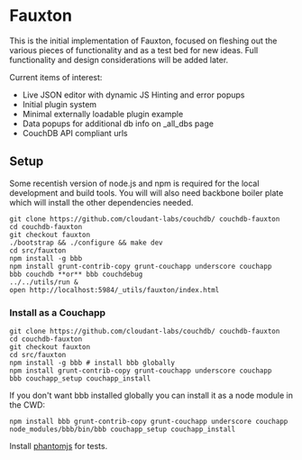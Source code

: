 Fauxton
=======

This is the initial implementation of Fauxton, focused on fleshing out
the various pieces of functionality and as a test bed for new ideas.
Full functionality and design considerations will be added later.

Current items of interest:

  * Live JSON editor with dynamic JS Hinting and error popups
  * Initial plugin system
  * Minimal externally loadable plugin example
  * Data popups for additional db info on \_all_dbs page
  * CouchDB API compliant urls

## Setup ##

Some recentish version of node.js and npm is required for the local
development and build tools. You will will also need backbone boiler
plate which will install the other dependencies needed.

    git clone https://github.com/cloudant-labs/couchdb/ couchdb-fauxton
    cd couchdb-fauxton
    git checkout fauxton
    ./bootstrap && ./configure && make dev
    cd src/fauxton
    npm install -g bbb
    npm install grunt-contrib-copy grunt-couchapp underscore couchapp
    bbb couchdb **or** bbb couchdebug
    ../../utils/run &
    open http://localhost:5984/_utils/fauxton/index.html

### Install as a Couchapp
    git clone https://github.com/cloudant-labs/couchdb/ couchdb-fauxton
    cd couchdb-fauxton
    git checkout fauxton
    cd src/fauxton
    npm install -g bbb # install bbb globally
    npm install grunt-contrib-copy grunt-couchapp underscore couchapp
    bbb couchapp_setup couchapp_install

If you don't want bbb installed globally you can install it as a node module in
the CWD:

    npm install bbb grunt-contrib-copy grunt-couchapp underscore couchapp
    node_modules/bbb/bin/bbb couchapp_setup couchapp_install

Install [phantomjs](http://phantomjs.org/) for tests.
